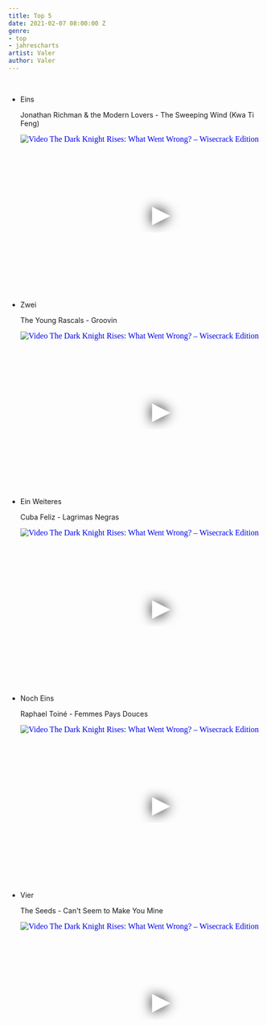 ```yaml
---
title: Top 5
date: 2021-02-07 08:00:00 Z
genre:
- top
- jahrescharts
artist: Valer
author: Valer
---
```


<br>

<ul class="video-list">

<li class="video-list">
<p class="list-title">Eins</p>
<p class="list-subtitle">Jonathan Richman & the Modern Lovers - The Sweeping Wind (Kwa Ti Feng)</p>
<div class="video-container ">
<iframe 
    width="560"
    height="315"
    src="https://www.youtube.com/embed/rh5MaEh2gHE"
    srcdoc="<style>*{padding:0;margin:0;overflow:hidden}html,body{height:100%}img,span{position:absolute;width:100%;top:0;bottom:0;margin:auto}span{height:1.5em;text-align:center;font:48px/1.5 sans-serif;color:white;text-shadow:0 0 0.5em black}</style><a href=https://www.youtube.com/embed/rh5MaEh2gHE?autoplay=1><img src=https://img.youtube.com/vi/rh5MaEh2gHE/hqdefault.jpg alt='Video The Dark Knight Rises: What Went Wrong? – Wisecrack Edition'><span>▶</span></a>"
    frameborder="0"
    allow="accelerometer; autoplay; encrypted-media; gyroscope; picture-in-picture"
    allowfullscreen
></iframe>
</div>
</li>

<li class="video-list">
<p class="list-title">Zwei</p>
<p class="list-subtitle">The Young Rascals - Groovin</p>
<div class="video-container ">
<iframe 
    width="560"
    height="315"
    src="https://www.youtube.com/embed/falI0baGhBQ"
    srcdoc="<style>*{padding:0;margin:0;overflow:hidden}html,body{height:100%}img,span{position:absolute;width:100%;top:0;bottom:0;margin:auto}span{height:1.5em;text-align:center;font:48px/1.5 sans-serif;color:white;text-shadow:0 0 0.5em black}</style><a href=https://www.youtube.com/embed/falI0baGhBQ?autoplay=1><img src=https://img.youtube.com/vi/falI0baGhBQ/hqdefault.jpg alt='Video The Dark Knight Rises: What Went Wrong? – Wisecrack Edition'><span>▶</span></a>"
    frameborder="0"
    allow="accelerometer; autoplay; encrypted-media; gyroscope; picture-in-picture"
    allowfullscreen
></iframe>
</div>
</li>

<li class="video-list">
<p class="list-title">Ein Weiteres</p>
<p class="list-subtitle">Cuba Feliz - Lagrimas Negras</p>
<div class="video-container ">
<iframe 
    width="560"
    height="315"
    src="https://www.youtube.com/embed/qkVdUBS9KbA"
    srcdoc="<style>*{padding:0;margin:0;overflow:hidden}html,body{height:100%}img,span{position:absolute;width:100%;top:0;bottom:0;margin:auto}span{height:1.5em;text-align:center;font:48px/1.5 sans-serif;color:white;text-shadow:0 0 0.5em black}</style><a href=https://www.youtube.com/embed/qkVdUBS9KbA?autoplay=1><img src=https://img.youtube.com/vi/qkVdUBS9KbA/hqdefault.jpg alt='Video The Dark Knight Rises: What Went Wrong? – Wisecrack Edition'><span>▶</span></a>"
    frameborder="0" 
    allow="accelerometer; autoplay; encrypted-media; gyroscope; picture-in-picture"
    allowfullscreen
></iframe>
</div>
</li>

<li class="video-list">
<p class="list-title">Noch Eins</p>
<p class="list-subtitle">Raphael Toiné - Femmes Pays Douces</p>
<div class="video-container ">
<iframe
    width="560"
    height="315"
    src="https://www.youtube.com/embed/_x9PRYWV8Vo"
    srcdoc="<style>*{padding:0;margin:0;overflow:hidden}html,body{height:100%}img,span{position:absolute;width:100%;top:0;bottom:0;margin:auto}span{height:1.5em;text-align:center;font:48px/1.5 sans-serif;color:white;text-shadow:0 0 0.5em black}</style><a href=https://www.youtube.com/embed/_x9PRYWV8Vo?autoplay=1><img src=https://img.youtube.com/vi/_x9PRYWV8Vo/hqdefault.jpg alt='Video The Dark Knight Rises: What Went Wrong? – Wisecrack Edition'><span>▶</span></a>"
    frameborder="0"
    allow="accelerometer; autoplay; encrypted-media; gyroscope; picture-in-picture"
    allowfullscreen
></iframe>
</div>
</li>
        
<li class="video-list">
<p class="list-title">Vier</p>
<p class="list-subtitle">The Seeds - Can't Seem to Make You Mine</p>
<div class="video-container ">
<iframe 
    width="560"
    height="315"
    src="https://www.youtube.com/embed/mWRslLvUCOk"
    srcdoc="<style>*{padding:0;margin:0;overflow:hidden}html,body{height:100%}img,span{position:absolute;width:100%;top:0;bottom:0;margin:auto}span{height:1.5em;text-align:center;font:48px/1.5 sans-serif;color:white;text-shadow:0 0 0.5em black}</style><a href=https://www.youtube.com/embed/mWRslLvUCOk?autoplay=1><img src=https://img.youtube.com/vi/mWRslLvUCOk/hqdefault.jpg alt='Video The Dark Knight Rises: What Went Wrong? – Wisecrack Edition'><span>▶</span></a>" 
    frameborder="0"
    allow="accelerometer; autoplay; encrypted-media; gyroscope; picture-in-picture"
    allowfullscreen
></iframe>
</div>

</li>
</ul>

<br>